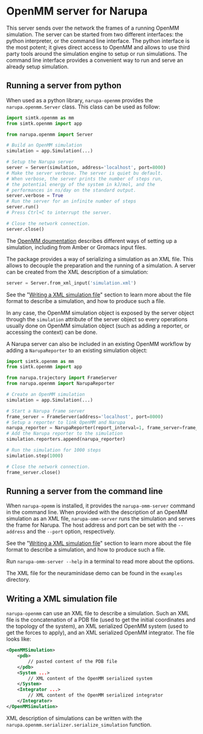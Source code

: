 OpenMM server for Narupa
========================

This server sends over the network the frames of a running OpenMM simulation. The server can
be started from two different interfaces: the python interpreter, or the command line interface.
The python interface is the most potent; it gives direct access to OpenMM and allows to use third
party tools around the simulation engine to setup or run simulations. The command line interface
provides a convenient way to run and serve an already setup simulation.

Running a server from python
----------------------------

When used as a python library, `narupa-openmm` provides the
`narupa.openmm.Server` class. This class can be used as follow:

```python
import simtk.openmm as mm
from simtk.openmm import app

from narupa.openmm import Server

# Build an OpenMM simulation
simulation = app.Simulation(...)

# Setup the Narupa server
server = Server(simulation, address='localhost', port=8000)
# Make the server verbose. The server is quiet bu default.
# When verbose, the server prints the number of steps run,
# the potential energy of the system in kJ/mol, and the
# performances in ns/day on the standard output.
server.verbose = True
# Run the server for an infinite number of steps
server.run()
# Press Ctrl+C to interrupt the server.

# Close the network connection.
server.close()
```

The [OpenMM doumentation](http://docs.openmm.org/latest/userguide/application.html#running-simulations)
describes different ways of setting up a simulation, including from Amber or Gromacs input files.

The package provides a way of serializing a simulation as an XML file. This allows to decouple the preparation and the
running of a simulation. A server can be created from the XML description of a simulation:

```python
server = Server.from_xml_input('simulation.xml')
```

See the "[Writing a XML simulation file](#writing-a-xml-simulation-file)"
section to learn more about the file format to describe a simulation, and
how to produce such a file.

In any case, the OpenMM simulation object is exposed by the server object through the
`simulation` attribute of the server object so every operations usually done on OpenMM simulation
object (such as adding a reporter, or accessing the context) can be done.

A Narupa server can also be included in an existing OpenMM workflow by adding
a `NarupaReporter` to an existing simulation object:

```python
import simtk.openmm as mm
from simtk.openmm import app

from narupa.trajectory import FrameServer
from narupa.openmm import NarupaReporter

# Create an OpenMM simulation
simulation = app.Simulation(...)

# Start a Narupa frame server
frame_server = FrameServer(address='localhost', port=8000)
# Setup a reporter to link OpenMM and Narupa
narupa_reporter = NarupaReporter(report_interval=1, frame_server=frame_server)
# Add the Narupa reporter to the simulation
simulation.reporters.append(narupa_reporter)

# Run the simulation for 1000 steps
simulation.step(1000)

# Close the network connection.
frame_server.close()
```

Running a server from the command line
--------------------------------------

When `narupa-opemm` is installed, it provides the `narupa-omm-server`
command in the command line. When provided with the description of an
OpenMM simulation as an XML file, `narupa-omm-server` runs the simulation
and serves the frame for Narupa. The host address and port can be set with
the `--address` and the `--port` option, respectively.

See the "[Writing a XML simulation file](#writing-a-xml-simulation-file)"
section to learn more about the file format to describe a simulation, and
how to produce such a file.

Run `narupa-omm-server --help` in a terminal to read more about the options.

The XML file for the neuraminidase demo can be found in the `examples` directory.

Writing a XML simulation file
-----------------------------

`narupa-openmm` can use an XML file to describe a simulation. Such an XML file is
the concatenation of a PDB file (used to get the initial coordinates and the
topology of the system), an XML serialized OpenMM system (used to get the forces
to apply), and an XML serialized OpenMM integrator. The file looks like:

```xml
<OpenMMSimulation>
    <pdb>
        // pasted content of the PDB file
    </pdb>
    <System ...>
        // XML content of the OpenMM serialized system
    </System>
    <Integrator ...>
        // XML content of the OpenMM serialized integrator
    </Integrator>
</OpenMMSimulation>
```

XML description of simulations can be written with the
`narupa.openmm.serializer.serialize_simulation` function.

